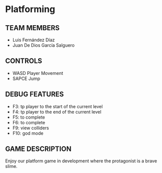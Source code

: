 # Platforming

## TEAM MEMBERS

* Luis Fernández Díaz
* Juan De Dios García Salguero

## CONTROLS

* WASD Player Movement
* SAPCE Jump

## DEBUG FEATURES

* F3: tp player to the start of the current level
* F4: tp player to the end of the current level
* F5: to complete
* F6: to complete
* F9: view colliders
* F10: god mode

## GAME DESCRIPTION

Enjoy our platform game in development where the protagonist is a brave slime.
